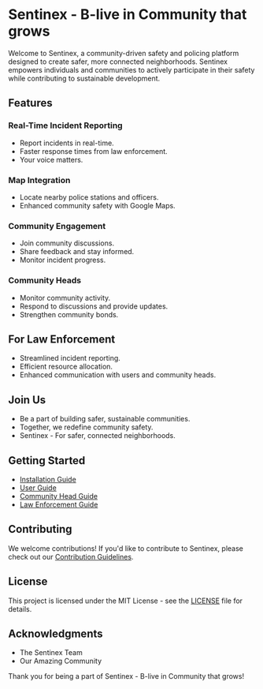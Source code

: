 # Sentinex - B-live in Community that grows

Welcome to Sentinex, a community-driven safety and policing platform designed to create safer, more connected neighborhoods. Sentinex empowers individuals and communities to actively participate in their safety while contributing to sustainable development.

## Features

### Real-Time Incident Reporting

- Report incidents in real-time.
- Faster response times from law enforcement.
- Your voice matters.

### Map Integration

- Locate nearby police stations and officers.
- Enhanced community safety with Google Maps.

### Community Engagement

- Join community discussions.
- Share feedback and stay informed.
- Monitor incident progress.

### Community Heads

- Monitor community activity.
- Respond to discussions and provide updates.
- Strengthen community bonds.

## For Law Enforcement

- Streamlined incident reporting.
- Efficient resource allocation.
- Enhanced communication with users and community heads.

## Join Us

- Be a part of building safer, sustainable communities.
- Together, we redefine community safety.
- Sentinex - For safer, connected neighborhoods.

## Getting Started

- [Installation Guide](installation.md)
- [User Guide](user-guide.md)
- [Community Head Guide](community-head-guide.md)
- [Law Enforcement Guide](law-enforcement-guide.md)

## Contributing

We welcome contributions! If you'd like to contribute to Sentinex, please check out our [Contribution Guidelines](CONTRIBUTING.md).

## License

This project is licensed under the MIT License - see the [LICENSE](LICENSE) file for details.

## Acknowledgments

- The Sentinex Team
- Our Amazing Community

Thank you for being a part of Sentinex - B-live in Community that grows!


